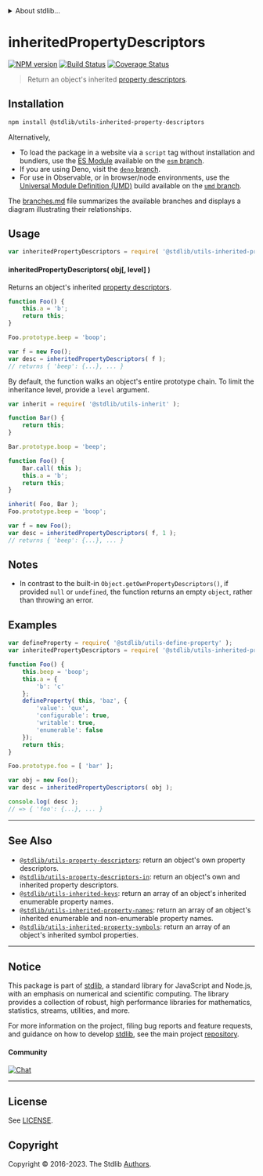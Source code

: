 <!--

@license Apache-2.0

Copyright (c) 2018 The Stdlib Authors.

Licensed under the Apache License, Version 2.0 (the "License");
you may not use this file except in compliance with the License.
You may obtain a copy of the License at

   http://www.apache.org/licenses/LICENSE-2.0

Unless required by applicable law or agreed to in writing, software
distributed under the License is distributed on an "AS IS" BASIS,
WITHOUT WARRANTIES OR CONDITIONS OF ANY KIND, either express or implied.
See the License for the specific language governing permissions and
limitations under the License.

-->


<details>
  <summary>
    About stdlib...
  </summary>
  <p>We believe in a future in which the web is a preferred environment for numerical computation. To help realize this future, we've built stdlib. stdlib is a standard library, with an emphasis on numerical and scientific computation, written in JavaScript (and C) for execution in browsers and in Node.js.</p>
  <p>The library is fully decomposable, being architected in such a way that you can swap out and mix and match APIs and functionality to cater to your exact preferences and use cases.</p>
  <p>When you use stdlib, you can be absolutely certain that you are using the most thorough, rigorous, well-written, studied, documented, tested, measured, and high-quality code out there.</p>
  <p>To join us in bringing numerical computing to the web, get started by checking us out on <a href="https://github.com/stdlib-js/stdlib">GitHub</a>, and please consider <a href="https://opencollective.com/stdlib">financially supporting stdlib</a>. We greatly appreciate your continued support!</p>
</details>

# inheritedPropertyDescriptors

[![NPM version][npm-image]][npm-url] [![Build Status][test-image]][test-url] [![Coverage Status][coverage-image]][coverage-url] <!-- [![dependencies][dependencies-image]][dependencies-url] -->

> Return an object's inherited [property descriptors][@stdlib/utils/property-descriptors].

<section class="installation">

## Installation

```bash
npm install @stdlib/utils-inherited-property-descriptors
```

Alternatively,

-   To load the package in a website via a `script` tag without installation and bundlers, use the [ES Module][es-module] available on the [`esm` branch][esm-url].
-   If you are using Deno, visit the [`deno` branch][deno-url].
-   For use in Observable, or in browser/node environments, use the [Universal Module Definition (UMD)][umd] build available on the [`umd` branch][umd-url].

The [branches.md][branches-url] file summarizes the available branches and displays a diagram illustrating their relationships.

</section>

<section class="usage">

## Usage

<!-- eslint-disable id-length -->

```javascript
var inheritedPropertyDescriptors = require( '@stdlib/utils-inherited-property-descriptors' );
```

#### inheritedPropertyDescriptors( obj\[, level] )

Returns an object's inherited [property descriptors][@stdlib/utils/property-descriptors].

<!-- eslint-disable id-length -->

```javascript
function Foo() {
    this.a = 'b';
    return this;
}

Foo.prototype.beep = 'boop';

var f = new Foo();
var desc = inheritedPropertyDescriptors( f );
// returns { 'beep': {...}, ... }
```

By default, the function walks an object's entire prototype chain. To limit the inheritance level, provide a `level` argument.

<!-- eslint-disable id-length -->

```javascript
var inherit = require( '@stdlib/utils-inherit' );

function Bar() {
    return this;
}

Bar.prototype.boop = 'beep';

function Foo() {
    Bar.call( this );
    this.a = 'b';
    return this;
}

inherit( Foo, Bar );
Foo.prototype.beep = 'boop';

var f = new Foo();
var desc = inheritedPropertyDescriptors( f, 1 );
// returns { 'beep': {...}, ... }
```

</section>

<!-- /.usage -->

<section class="notes">

## Notes

-   In contrast to the built-in `Object.getOwnPropertyDescriptors()`, if provided `null` or `undefined`, the function returns an empty `object`, rather than throwing an error.

</section>

<!-- /.notes -->

<section class="examples">

## Examples

<!-- eslint-disable id-length -->

<!-- eslint no-undef: "error" -->

```javascript
var defineProperty = require( '@stdlib/utils-define-property' );
var inheritedPropertyDescriptors = require( '@stdlib/utils-inherited-property-descriptors' );

function Foo() {
    this.beep = 'boop';
    this.a = {
        'b': 'c'
    };
    defineProperty( this, 'baz', {
        'value': 'qux',
        'configurable': true,
        'writable': true,
        'enumerable': false
    });
    return this;
}

Foo.prototype.foo = [ 'bar' ];

var obj = new Foo();
var desc = inheritedPropertyDescriptors( obj );

console.log( desc );
// => { 'foo': {...}, ... }
```

</section>

<!-- /.examples -->

<!-- Section for related `stdlib` packages. Do not manually edit this section, as it is automatically populated. -->

<section class="related">

* * *

## See Also

-   <span class="package-name">[`@stdlib/utils-property-descriptors`][@stdlib/utils/property-descriptors]</span><span class="delimiter">: </span><span class="description">return an object's own property descriptors.</span>
-   <span class="package-name">[`@stdlib/utils-property-descriptors-in`][@stdlib/utils/property-descriptors-in]</span><span class="delimiter">: </span><span class="description">return an object's own and inherited property descriptors.</span>
-   <span class="package-name">[`@stdlib/utils-inherited-keys`][@stdlib/utils/inherited-keys]</span><span class="delimiter">: </span><span class="description">return an array of an object's inherited enumerable property names.</span>
-   <span class="package-name">[`@stdlib/utils-inherited-property-names`][@stdlib/utils/inherited-property-names]</span><span class="delimiter">: </span><span class="description">return an array of an object's inherited enumerable and non-enumerable property names.</span>
-   <span class="package-name">[`@stdlib/utils-inherited-property-symbols`][@stdlib/utils/inherited-property-symbols]</span><span class="delimiter">: </span><span class="description">return an array of an object's inherited symbol properties.</span>

</section>

<!-- /.related -->

<!-- Section for all links. Make sure to keep an empty line after the `section` element and another before the `/section` close. -->


<section class="main-repo" >

* * *

## Notice

This package is part of [stdlib][stdlib], a standard library for JavaScript and Node.js, with an emphasis on numerical and scientific computing. The library provides a collection of robust, high performance libraries for mathematics, statistics, streams, utilities, and more.

For more information on the project, filing bug reports and feature requests, and guidance on how to develop [stdlib][stdlib], see the main project [repository][stdlib].

#### Community

[![Chat][chat-image]][chat-url]

---

## License

See [LICENSE][stdlib-license].


## Copyright

Copyright &copy; 2016-2023. The Stdlib [Authors][stdlib-authors].

</section>

<!-- /.stdlib -->

<!-- Section for all links. Make sure to keep an empty line after the `section` element and another before the `/section` close. -->

<section class="links">

[npm-image]: http://img.shields.io/npm/v/@stdlib/utils-inherited-property-descriptors.svg
[npm-url]: https://npmjs.org/package/@stdlib/utils-inherited-property-descriptors

[test-image]: https://github.com/stdlib-js/utils-inherited-property-descriptors/actions/workflows/test.yml/badge.svg?branch=main
[test-url]: https://github.com/stdlib-js/utils-inherited-property-descriptors/actions/workflows/test.yml?query=branch:main

[coverage-image]: https://img.shields.io/codecov/c/github/stdlib-js/utils-inherited-property-descriptors/main.svg
[coverage-url]: https://codecov.io/github/stdlib-js/utils-inherited-property-descriptors?branch=main

<!--

[dependencies-image]: https://img.shields.io/david/stdlib-js/utils-inherited-property-descriptors.svg
[dependencies-url]: https://david-dm.org/stdlib-js/utils-inherited-property-descriptors/main

-->

[chat-image]: https://img.shields.io/gitter/room/stdlib-js/stdlib.svg
[chat-url]: https://app.gitter.im/#/room/#stdlib-js_stdlib:gitter.im

[stdlib]: https://github.com/stdlib-js/stdlib

[stdlib-authors]: https://github.com/stdlib-js/stdlib/graphs/contributors

[umd]: https://github.com/umdjs/umd
[es-module]: https://developer.mozilla.org/en-US/docs/Web/JavaScript/Guide/Modules

[deno-url]: https://github.com/stdlib-js/utils-inherited-property-descriptors/tree/deno
[umd-url]: https://github.com/stdlib-js/utils-inherited-property-descriptors/tree/umd
[esm-url]: https://github.com/stdlib-js/utils-inherited-property-descriptors/tree/esm
[branches-url]: https://github.com/stdlib-js/utils-inherited-property-descriptors/blob/main/branches.md

[stdlib-license]: https://raw.githubusercontent.com/stdlib-js/utils-inherited-property-descriptors/main/LICENSE

[@stdlib/utils/property-descriptors]: https://github.com/stdlib-js/utils-property-descriptors

<!-- <related-links> -->

[@stdlib/utils/property-descriptors-in]: https://github.com/stdlib-js/utils-property-descriptors-in

[@stdlib/utils/inherited-keys]: https://github.com/stdlib-js/utils-inherited-keys

[@stdlib/utils/inherited-property-names]: https://github.com/stdlib-js/utils-inherited-property-names

[@stdlib/utils/inherited-property-symbols]: https://github.com/stdlib-js/utils-inherited-property-symbols

<!-- </related-links> -->

</section>

<!-- /.links -->
